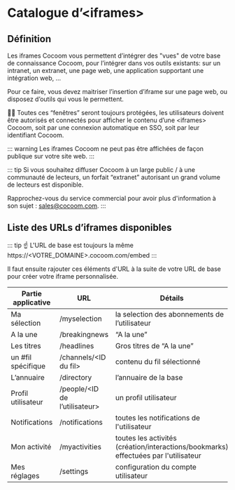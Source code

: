 # Catalogue d’&lt;iframes&gt;

## Définition

Les iframes Cocoom vous permettent d’intégrer des "vues" de votre base de connaissance Cocoom, pour l’intégrer dans vos outils existants: sur un intranet, un extranet, une page web, une application supportant une intégration web, ...

Pour ce faire, vous devez maitriser l’insertion d’iframe sur une page web, ou disposez d’outils qui vous le permettent.

🕵️‍♂️ Toutes ces “fenêtres” seront toujours protégées, les utilisateurs doivent être autorisés et connectés pour afficher le contenu d’une &lt;iframes&gt; Cocoom, soit par une connexion automatique en SSO, soit par leur identifiant Cocoom.

::: warning
Les iframes Cocoom ne peut pas être affichées de façon publique sur votre site web.
:::

::: tip
Si vous souhaitez diffuser Cocoom à un large public / à une communauté de lecteurs, un forfait “extranet” autorisant un grand volume de lecteurs est disponible.

Rapprochez-vous du service commercial pour avoir plus d'information à son sujet : [sales@cocoom.com](mailto:sales@cocoom.com).
:::


## Liste des URLs d’iframes disponibles

::: tip ☝️ L'URL de base est toujours la même
https://<VOTRE_DOMAINE>.cocoom.com/embed
:::

Il faut ensuite rajouter ces éléments d'URL à la suite de votre URL de base pour créer votre iframe personnalisée.


| **Partie applicative** | **URL**                       | **Détails**                           |
| ---------------------- | ----------------------------- | ------------------------------------- |
| Ma sélection           | /myselection                  | la selection des abonnements de l’utilisateur |
| A la une               | /breakingnews                 | “A la une”              |
| Les titres             | /headlines                    | Gros titres de “A la une”      |
| un #fil spécifique     | /channels/&lt;ID du fil&gt;           | contenu du fil sélectionné |
| L’annuaire             | /directory                  | l’annuaire de la base            |
| Profil utilisateur     | /people/&lt;ID de l’utilisateur&gt; | un profil utilisateur          |
| Notifications          | /notifications                | toutes les notifications de l'utilisateur     |
| Mon activité          | /myactivities                | toutes les activités (création/interactions/bookmarks) effectuées par l'utilisateur     |
| Mes réglages          | /settings                | configuration du compte utilisateur     |
